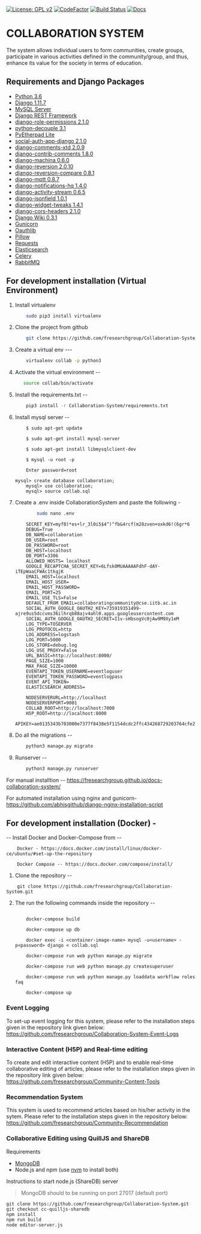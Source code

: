[![License: GPL v2](https://img.shields.io/badge/License-GPL%20v2-blue.svg)](https://www.gnu.org/licenses/old-licenses/gpl-2.0.en.html)
[![CodeFactor](https://www.codefactor.io/repository/github/fresearchgroup/collaboration-system/badge)](https://www.codefactor.io/repository/github/fresearchgroup/collaboration-system)
[![Build Status](https://travis-ci.org/fresearchgroup/Collaboration-System.svg?branch=master)](https://travis-ci.org/fresearchgroup/Collaboration-System)
[![Docs](https://img.shields.io/badge/Docs-View-blue.svg)](https://fresearchgroup.github.io/docs-collaboration-system/)

# COLLABORATION SYSTEM
The system allows individual users to form communities, create groups, participate in various activities defined in the community/group, and thus, enhance its value for the society in terms of education.

## Requirements and Django Packages
* [Python 3.6](https://python.org/)
* [Django 1.11.7](https://www.djangoproject.com/)
* [MySQL Server](https://www.mysql.com/)
* [Django REST Framework](http://www.django-rest-framework.org/)
* [django-role-permissions 2.1.0](https://djangopackages.org/packages/p/django-role-permissions/)
* [python-decouple 3.1](https://djangopackages.org/packages/p/python-decouple/)
* [PyEtherpad Lite](https://github.com/devjones/PyEtherpadLite)
* [social-auth-app-django 2.1.0](https://djangopackages.org/packages/p/social-app-django/)
* [django-comments-xtd 2.0.9](https://djangopackages.org/packages/p/django-comments-xtd/)
* [django-contrib-comments 1.8.0](https://djangopackages.org/packages/p/django-contrib-comments/)
* [django-machina 0.6.0](https://djangopackages.org/packages/p/django-machina/)
* [django-reversion 2.0.10](https://djangopackages.org/packages/p/django-reversion/)
* [django-reversion-compare 0.8.1](https://djangopackages.org/packages/p/django-reversion-compare/)
* [django-mptt 0.8.7](https://djangopackages.org/packages/p/django-mptt/)
* [django-notifications-hq 1.4.0](https://djangopackages.org/packages/p/django-notifications-hq/)
* [django-activity-stream 0.6.5](https://djangopackages.org/packages/p/django-activity-stream/)
* [django-jsonfield 1.0.1](https://djangopackages.org/packages/p/schinckel-django-jsonfield/)
* [django-widget-tweaks 1.4.1](https://djangopackages.org/packages/p/django-widget-tweaks/)
* [django-cors-headers 2.1.0](https://djangopackages.org/packages/p/django-cors-headers/)
* [Django Wiki 0.3.1](https://djangopackages.org/packages/p/django-wiki/)
* [Gunicorn](https://pypi.org/project/gunicorn/)
* [Oauthlib](https://pypi.org/project/oauthlib/)
* [Pillow](https://pypi.org/project/Pillow/)
* [Requests](https://pypi.org/project/requests/)
* [Elasticsearch](https://pypi.org/project/elasticsearch/)
* [Celery](https://pypi.org/project/django-celery/)
* [RabbitMQ](https://github.com/rabbitmq/rabbitmq-server)

## For development installation (Virtual Environment)

1. Install virtualenv 

 	```bash
 		sudo pip3 install virtualenv 
 	```
2. Clone the project from github 
	
	```bash
 		git clone https://github.com/fresearchgroup/Collaboration-System.git 
  	```
3. Create a virtual env --- 

	```bash
     	virtualenv collab -p python3 
	```

4. Activate the virtual environment -- 

     ```bash
     	source collab/bin/activate
     ```

5. Install the requirements.txt -- 

	```bash
		pip3 install -r Collaboration-System/requirements.txt
	```

6. Install mysql server --

	```
		$ sudo apt-get update
		
		$ sudo apt-get install mysql-server
 
		$ sudo apt-get install libmysqlclient-dev

        $ mysql -u root -p

        Enter password=root
		
	mysql> create database collaboration;
        mysql> use collaboration;
        mysql> source collab.sql   
	```

7. Create a .env inside CollaborationSystem and paste the following -
	```bash
       		sudo nano .env
	```
    ```
        SECRET_KEY=myf0)*es+lr_3l0i5$4^)^fb&4rcf(m28zven+oxkd6!(6gr*6
        DEBUG=True
        DB_NAME=collaboration
        DB_USER=root
        DB_PASSWORD=root
        DB_HOST=localhost
        DB_PORT=3306
        ALLOWED_HOSTS= localhost
        GOOGLE_RECAPTCHA_SECRET_KEY=6Lfsk0MUAAAAAFdhF-dAY-iTEpWaaCFWAc1tkqjK
        EMAIL_HOST=localhost
        EMAIL_HOST_USER=
        EMAIL_HOST_PASSWORD=
        EMAIL_PORT=25
        EMAIL_USE_TLS=False
        DEFAULT_FROM_EMAIL=collaboratingcommunity@cse.iitb.ac.in
        SOCIAL_AUTH_GOOGLE_OAUTH2_KEY=735919351499-ajre9us5dccvms36ilhrqb88ajv4ahl0.apps.googleusercontent.com
        SOCIAL_AUTH_GOOGLE_OAUTH2_SECRET=I1v-sHbsogVc0jAw9M9Xy1eM
		LOG_TYPE=TOSERVER
		LOG_PROTOCOL=http
		LOG_ADDRESS=logstash
		LOG_PORT=5000
		LOG_STORE=debug.log
		LOG_USE_PROXY=False
		URL_BASIC=http://localhost:8000/
		PAGE_SIZE=1000
		MAX_PAGE_SIZE=10000
		EVENTAPI_TOKEN_USERNAME=eventloguser
		EVENTAPI_TOKEN_PASSWORD=eventlogpass
		EVENT_API_TOKEN=
		ELASTICSEARCH_ADDRESS=
		
		NODESERVERURL=http://localhost
		NODESERVERPORT=9001
		COLLAB_ROOT=http://localhost:7000
		H5P_ROOT=http://localhost:8000
		APIKEY=ae0135343b703000e7377f8438e5f1154dcdc2ffc434268729203764cfe28b26
    ```

8. Do all the migrations --

	```bash
		python3 manage.py migrate
	```
			
9. Runserver --

    ```bash
    	python3 manage.py runserver
    ``` 
 
For manual installtion -- https://fresearchgroup.github.io/docs-collaboration-system/

For automated installation using nginx and gunicorn- https://github.com/abhisgithub/django-nginx-installation-script


## For development installation (Docker) - 

 -- Install Docker and Docker-Compose from  --

	    Docker - https://docs.docker.com/install/linux/docker-ce/ubuntu/#set-up-the-repository

	    Docker Compose -- https://docs.docker.com/compose/install/

1. Clone the repository --
```
   	git clone https://github.com/fresearchgroup/Collaboration-System.git
```

2. The run the following commands inside the repository --
 
	```

 		docker-compose build

 		docker-compose up db

	 	docker exec -i <container-image-name> mysql -u<username> -p<password> django < collab.sql

 		docker-compose run web python manage.py migrate

 		docker-compose run web python manage.py createsuperuser

 		docker-compose run web python manage.py loaddata workflow roles faq

		docker-compose up
	```
### Event Logging
To set-up event logging for this system, please refer to the installation steps given in the repository link given below:
https://github.com/fresearchgroup/Collaboration-System-Event-Logs

### Interactive Content (H5P) and Real-time editing
To create and edit interactive content (H5P) and to enable real-time collaborative editing of articles, please refer to the installation steps given in the repository link given below:
https://github.com/fresearchgroup/Community-Content-Tools

### Recommendation System
This system is used to recommend articles based on his/her activity in the sytem. Please refer to the installation steps given in the repository below:
https://github.com/fresearchgroup/Community-Recommendation

### Collaborative Editing using QuillJS and ShareDB
Requirements
* [MongoDB](https://docs.mongodb.com/manual/tutorial/install-mongodb-on-ubuntu/)
* Node.js and npm (use [nvm](https://github.com/creationix/nvm) to install both)

Instructions to start node.js (ShareDB) server
> MongoDB should to be running on port 27017 (default port)
```
git clone https://github.com/fresearchgroup/Collaboration-System.git
git checkout cc-quilljs-sharedb
npm install
npm run build
node editor-server.js
```